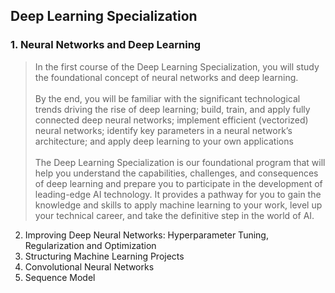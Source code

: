 ## Deep Learning Specialization
### 1. Neural Networks and Deep Learning
>In the first course of the Deep Learning Specialization, you will study the foundational concept of neural networks and deep learning.
><br><br>By the end, you will be familiar with the significant technological trends driving the rise of deep learning; build, train, and apply fully connected deep neural networks; implement efficient (vectorized) neural networks; identify key parameters in a neural network’s architecture; and apply deep learning to your own applications
><br><br>The Deep Learning Specialization is our foundational program that will help you understand the capabilities, challenges, and consequences of deep learning and prepare you to participate in the development of leading-edge AI technology. It provides a pathway for you to gain the knowledge and skills to apply machine learning to your work, level up your technical career, and take the definitive step in the world of AI.

2. Improving Deep Neural Networks: Hyperparameter Tuning, Regularization and Optimization
3. Structuring Machine Learning Projects
4. Convolutional Neural Networks
5. Sequence Model
